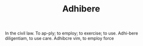 ---
title: Adhibere
letter: A
permalink: "/definitions/bld-adhibere.html"
body: In the civil law. To ap-ply; to employ; to exercise; to use. Adhi-bere diligentiam,
  to use care. Adhibcre vim, to employ force
published_at: '2018-07-07'
source: Black's Law Dictionary 2nd Ed (1910)
layout: post
---